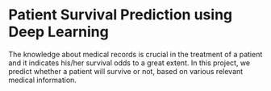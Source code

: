 # Patient Survival Prediction using Deep Learning
 The knowledge about medical records is crucial in the treatment of a patient and it indicates his/her survival odds to a great extent. In this project, we predict whether a patient will survive or not, based on various relevant medical information.
